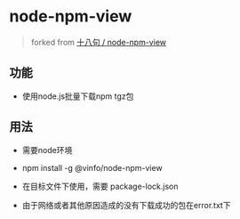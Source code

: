 # node-npm-view
> forked from  [十八句 / node-npm-view](https://gitee.com/eighteen-sentences/node-npm-view)

## 功能

- 使用node.js批量下载npm tgz包

## 用法

- 需要node环境

- npm install -g @vinfo/node-npm-view

- 在目标文件下使用，需要 package-lock.json

- 由于网络或者其他原因造成的没有下载成功的包在error.txt下
